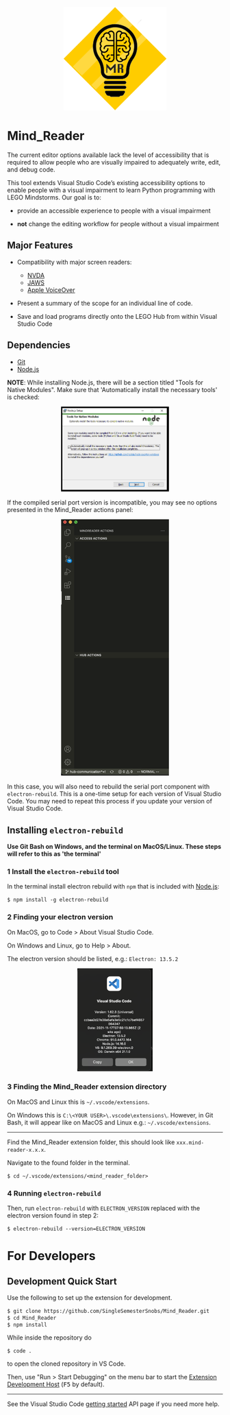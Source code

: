 <!-- header with logo -->
<p align="center">
<img alt="Mind Reader Logo" src="media/logo.png"></img>
</p>

<h1>Mind_Reader</h1>

<!-- overview description -->

The current editor options available lack the level of accessibility that is
required to allow people who are visually impaired to adequately write, edit,
and debug code. 

This tool extends Visual Studio Code’s existing
accessibility options to enable people with a visual impairment to learn
Python programming with LEGO Mindstorms. Our goal is to:

- provide an accessible experience to people with a visual impairment

- **not** change the editing workflow for people without a visual impairment

## Major Features

- Compatibility with major screen readers:

    - [NVDA](https://www.nvaccess.org/)
    - [JAWS](https://www.freedomscientific.com/products/software/jaws/)
    - [Apple VoiceOver](https://support.apple.com/guide/voiceover-guide/welcome/web/)

- Present a summary of the scope for an individual line of code.

- Save and load programs directly onto the LEGO Hub from within Visual Studio Code

## Dependencies
- [Git](https://git-scm.com/)
- [Node.js](https://nodejs.org/en/)

**NOTE**: While installing Node.js, there will be a section titled "Tools for Native Modules". Make sure that
'Automatically install the necessary tools' is checked:

<p align="center">
<img width="50%" height="50%" alt="tools for native modules page with tool installation checked" src="media/nodejs_setup.png"></img>
</p>

If the compiled serial port version is incompatible, you may see no options presented in the Mind_Reader actions panel:

<p align="center">
<img width="50%" height="50%" alt="mind reader actions panel with no items:" src="media/missing_actions.png"></img>
</p>

In this case, you will also need to rebuild the serial port component with `electron-rebuild`. This is a one-time setup
for each version of Visual Studio Code. You may need to repeat this process if you update your version of Visual Studio
Code.

## Installing `electron-rebuild`
**Use Git Bash on Windows, and the terminal on MacOS/Linux. These steps will refer to this as 'the terminal'**

### 1 Install the `electron-rebuild` tool
In the terminal install electron rebuild with `npm` that is included with [Node.js](https://nodejs.org/en/):

```console
$ npm install -g electron-rebuild
```

### 2 Finding your electron version
On MacOS, go to Code > About Visual Studio Code.

On Windows and Linux, go to Help > About.

The electron version should be listed, e.g.: `Electron: 13.5.2`

<p align="center">
<img width="35%" height="35%" alt="vscode information" src="media/vscode_info.png"></img>
</p>

### 3 Finding the Mind_Reader extension directory
On MacOS and Linux this is `~/.vscode/extensions`.

On Windows this is `C:\<YOUR USER>\.vscode\extensions\`. However, in Git Bash, it will appear like on MacOS and Linux
e.g.: `~/.vscode/extensions`.

---

Find the Mind_Reader extension folder, this should look like `xxx.mind-reader-x.x.x`.

Navigate to the found folder in the terminal.

```console
$ cd ~/.vscode/extensions/<mind_reader_folder>
```

### 4 Running `electron-rebuild`

Then, run `electron-rebuild` with `ELECTRON_VERSION` replaced with the electron version found in step 2:

```console
$ electron-rebuild --version=ELECTRON_VERSION
```

# For Developers
## Development Quick Start
Use the following to set up the extension for development.

```console
$ git clone https://github.com/SingleSemesterSnobs/Mind_Reader.git
$ cd Mind_Reader
$ npm install
```

While inside the repository do

```console
$ code .
```

to open the cloned repository in VS Code.

Then, use "Run > Start Debugging" on the menu bar to start the [Extension
Development Host](https://code.visualstudio.com/api/advanced-topics/extension-host)
(<kbd>F5</kbd> by default).

---

See the Visual Studio Code [getting started](https://code.visualstudio.com/api/get-started/your-first-extension)
API page if you need more help.
